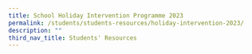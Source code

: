 ```yaml
---
title: School Holiday Intervention Programme 2023
permalink: /students/students-resources/holiday-intervention-2023/
description: ""
third_nav_title: Students' Resources
---
```

